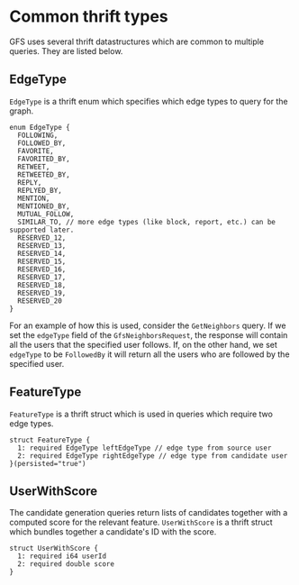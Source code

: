 # Common thrift types

GFS uses several thrift datastructures which are common to multiple queries. They are listed below.

## EdgeType

`EdgeType` is a thrift enum which specifies which edge types to query for the graph.

```thrift
enum EdgeType {
  FOLLOWING,
  FOLLOWED_BY,
  FAVORITE,
  FAVORITED_BY,
  RETWEET,
  RETWEETED_BY,
  REPLY,
  REPLYED_BY,
  MENTION,
  MENTIONED_BY,
  MUTUAL_FOLLOW,
  SIMILAR_TO, // more edge types (like block, report, etc.) can be supported later.
  RESERVED_12,
  RESERVED_13,
  RESERVED_14,
  RESERVED_15,
  RESERVED_16,
  RESERVED_17,
  RESERVED_18,
  RESERVED_19,
  RESERVED_20
}
```

For an example of how this is used, consider the `GetNeighbors` query. If we set the `edgeType` field
of the `GfsNeighborsRequest`, the response will contain all the users that the specified user follows.
If, on the other hand, we set `edgeType` to be `FollowedBy` it will return all the users who are
followed by the specified user.

## FeatureType

`FeatureType` is a thrift struct which is used in queries which require two edge types.

```thrift
struct FeatureType {
  1: required EdgeType leftEdgeType // edge type from source user
  2: required EdgeType rightEdgeType // edge type from candidate user
}(persisted="true")
```

## UserWithScore

The candidate generation queries return lists of candidates together with a computed score for the
relevant feature. `UserWithScore` is a thrift struct which bundles together a candidate's ID with
the score.

```thrift
struct UserWithScore {
  1: required i64 userId
  2: required double score
}
```
